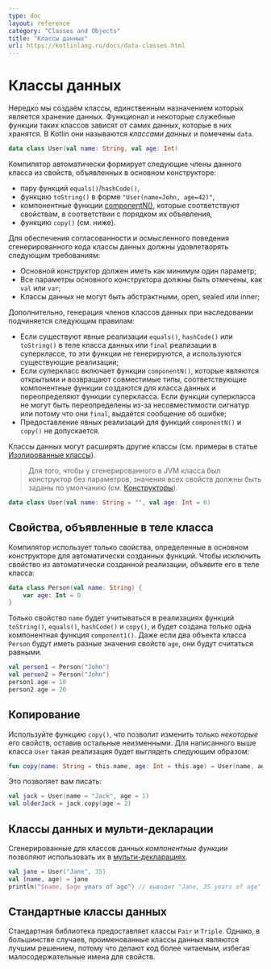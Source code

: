 ```yaml
---
type: doc
layout: reference
category: "Classes and Objects"
title: "Классы данных"
url: https://kotlinlang.ru/docs/data-classes.html
---
```


<!-- При переводе статьи оригинальная версия была от 12 July 2021 -->

<!-- # Data classes -->
# Классы данных

<!-- It is not unusual to create classes whose main purpose is to hold data.
In such classes, some standard functionality and some utility functions are often mechanically
derivable from the data. In Kotlin, these are called _data classes_ and are marked with `data`: -->
Нередко мы создаём классы, единственным назначением которых является хранение данных.
Функционал и некоторые служебные функции таких классов зависят от самих данных, которые в них хранятся.
В Kotlin они называются *классами данных* и помечены `data`.

```kotlin
data class User(val name: String, val age: Int)
```

<!-- The compiler automatically derives the following members from all properties declared in the primary constructor: -->
Компилятор автоматически формирует следующие члены данного класса из свойств, объявленных в основном конструкторе:

<!-- * `equals()`/`hashCode()` pair
* `toString()` of the form `"User(name=John, age=42)"`
* [`componentN()` functions](destructuring-declarations.md) corresponding to the properties in their order of declaration.
* `copy()` function (see below). -->
* пару функций `equals()`/`hashCode()`,
* функцию `toString()` в форме `"User(name=John, age=42)"`,
* компонентные функции [componentN()](destructuring-declarations.html), которые соответствуют свойствам, в соответствии с порядком их объявления,
* функцию `copy()` (см. ниже).

<!-- To ensure consistency and meaningful behavior of the generated code, data classes have to fulfill the following requirements: -->
Для обеспечения согласованности и осмысленного поведения сгенерированного кода классы данных должны удовлетворять следующим требованиям:

<!-- * The primary constructor needs to have at least one parameter.
* All primary constructor parameters need to be marked as `val` or `var`.
* Data classes cannot be abstract, open, sealed, or inner. -->
* Основной конструктор должен иметь как минимум один параметр;
* Все параметры основного конструктора должны быть отмечены, как `val` или `var`;
* Классы данных не могут быть абстрактными, open, sealed или inner;

<!-- Additionally, the generation of data class members follows these rules with regard to the members’ inheritance: -->
Дополнительно, генерация членов классов данных при наследовании подчиняется следующим правилам:

<!-- * If there are explicit implementations of `equals()`, `hashCode()`, or `toString()` in the data class body or
  `final` implementations in a superclass, then these functions are not generated, and the existing
  implementations are used.
* If a supertype has `componentN()` functions that are `open` and return compatible types, the
  corresponding functions are generated for the data class and override those of the supertype. If the functions of the
  supertype cannot be overridden due to incompatible signatures or due to their being final, an error is reported.
* Providing explicit implementations for the `componentN()` and `copy()` functions is not allowed. -->
* Если существуют явные реализации `equals()`, `hashCode()` или `toString()` в теле класса данных или `final` реализации в суперклассе,
то эти функции не генерируются, а используются существующие реализации;
* Если суперкласс включает функции `componentN()`, которые являются открытыми и возвращают совместимые типы,
соответствующие компонентные функции создаются для класса данных и переопределяют функции суперкласса.
Если функции суперкласса не могут быть переопределены из-за несовместимости сигнатур или потому что они `final`, выдаётся сообщение об ошибке;
* Предоставление явных реализаций для функций `componentN()` и `copy()` не допускается.

<!-- Data classes may extend other classes (see [Sealed classes](sealed-classes.md) for examples). -->
Классы данных могут расширять другие классы (см. примеры в статье [Изолированные классы](sealed-classes.html)).

<!-- > On the JVM, if the generated class needs to have a parameterless constructor, default values for the properties have
> to be specified (see [Constructors](classes.md#constructors)). -->
> Для того, чтобы у сгенерированного в JVM класса был конструктор без параметров, значения всех свойств должны быть заданы по умолчанию
> (см. [Конструкторы](classes.html#constructors)).

```kotlin
data class User(val name: String = "", val age: Int = 0)
```

<a name="properties-declared-in-the-class-body"></a>
<!-- ## Properties declared in the class body -->
## Свойства, объявленные в теле класса

<!-- The compiler only uses the properties defined inside the primary constructor for the automatically generated
functions. To exclude a property from the generated implementations, declare it inside the class body: -->
Компилятор использует только свойства, определенные в основном конструкторе для автоматически созданных функций.
Чтобы исключить свойство из автоматически созданной реализации, объявите его в теле класса:

```kotlin
data class Person(val name: String) {
    var age: Int = 0
}
```

<!-- Only the property `name` will be used inside the `toString()`, `equals()`, `hashCode()`, and `copy()` implementations,
and there will only be one component function `component1()`. While two `Person` objects can have different ages,
they will be treated as equal. --> 
Только свойство `name` будет учитываться в реализациях функций `toString()`, `equals()`, `hashCode()` и `copy()`,
и будет создана только одна компонентная функция `component1()`. Даже если два объекта класса `Person` будут иметь разные значения свойств `age`,
они будут считаться равными.

```kotlin
val person1 = Person("John")
val person2 = Person("John")
person1.age = 10
person2.age = 20
```

<a name="copying"></a>
<!-- ## Copying -->
## Копирование

<!-- Use the `copy()` function to copy an object, allowing you to alter _some_ of its properties while keeping the rest unchanged. The implementation of this function for the `User` class above would be as follows: -->
Используйте функцию `copy()`, что позволит изменить только *некоторые* его свойств, оставив остальные неизменными.
Для написанного выше класса `User` такая реализация будет выглядеть следующим образом:

```kotlin
fun copy(name: String = this.name, age: Int = this.age) = User(name, age)
```

<!-- You can then write the following: -->
Это позволяет вам писать:

```kotlin
val jack = User(name = "Jack", age = 1)
val olderJack = jack.copy(age = 2)
```

<a name="data-classes-and-destructuring-declarations"></a>
<!-- ## Data classes and destructuring declarations -->
## Классы данных и мульти-декларации

<!-- _Component functions_ generated for data classes make it possible to use them in [destructuring declarations](destructuring-declarations.md): -->
Сгенерированные для классов данных *компонентные функции* позволяют использовать их в [мульти-декларациях](destructuring-declarations.html).

```kotlin
val jane = User("Jane", 35)
val (name, age) = jane
println("$name, $age years of age") // выводит "Jane, 35 years of age"
```

<a name="standard-data-classes"></a>
<!-- ## Standard data classes -->
## Стандартные классы данных

<!-- The standard library provides the `Pair` and `Triple` classes. In most cases, though, named data classes are a better design choice
because they make the code more readable by providing meaningful names for the properties. -->
Стандартная библиотека предоставляет классы `Pair` и `Triple`. Однако, в большинстве случаев, проименованные классы данных являются лучшим решением,
потому что делают код более читаемым, избегая малосодержательные имена для свойств.
